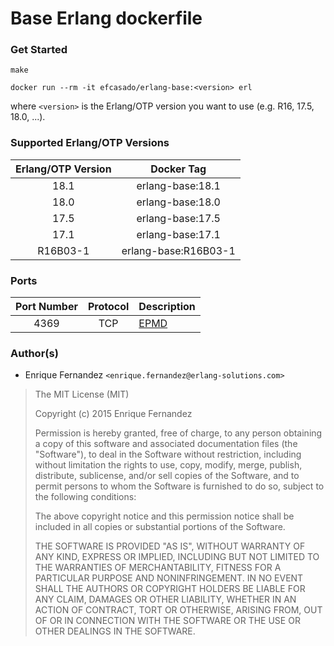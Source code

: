 Base Erlang dockerfile
======================

### Get Started

```
make
```

```
docker run --rm -it efcasado/erlang-base:<version> erl
```

where `<version>` is the Erlang/OTP version you want to use (e.g.
R16, 17.5, 18.0, ...).


### Supported Erlang/OTP Versions

| Erlang/OTP Version | Docker Tag           |
|:------------------:|:--------------------:|
| 18.1               | erlang-base:18.1     |
| 18.0               | erlang-base:18.0     |
| 17.5               | erlang-base:17.5     |
| 17.1               | erlang-base:17.1     |
| R16B03-1           | erlang-base:R16B03-1 |


### Ports

| Port Number | Protocol | Description                                                  |
|:-----------:|:--------:|--------------------------------------------------------------|
| 4369        | TCP      | [EPMD](http://www.erlang.org/doc/man/epmd.html)              |


### Author(s)

- Enrique Fernandez `<enrique.fernandez@erlang-solutions.com>`


> The MIT License (MIT)
>
> Copyright (c) 2015 Enrique Fernandez
>
> Permission is hereby granted, free of charge, to any person obtaining a copy
> of this software and associated documentation files (the "Software"), to deal
> in the Software without restriction, including without limitation the rights
> to use, copy, modify, merge, publish, distribute, sublicense, and/or sell
> copies of the Software, and to permit persons to whom the Software is
> furnished to do so, subject to the following conditions:
>
> The above copyright notice and this permission notice shall be included in
> all copies or substantial portions of the Software.
>
> THE SOFTWARE IS PROVIDED "AS IS", WITHOUT WARRANTY OF ANY KIND, EXPRESS OR
> IMPLIED, INCLUDING BUT NOT LIMITED TO THE WARRANTIES OF MERCHANTABILITY,
> FITNESS FOR A PARTICULAR PURPOSE AND NONINFRINGEMENT. IN NO EVENT SHALL THE
> AUTHORS OR COPYRIGHT HOLDERS BE LIABLE FOR ANY CLAIM, DAMAGES OR OTHER
> LIABILITY, WHETHER IN AN ACTION OF CONTRACT, TORT OR OTHERWISE, ARISING FROM,
> OUT OF OR IN CONNECTION WITH THE SOFTWARE OR THE USE OR OTHER DEALINGS IN
> THE SOFTWARE.